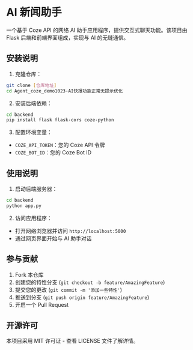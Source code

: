 # AI 新闻助手

一个基于 Coze API 的网络 AI 助手应用程序，提供交互式聊天功能。该项目由 Flask 后端和前端界面组成，实现与 AI 的无缝通信。

## 安装说明

1. 克隆仓库：
```bash
git clone [仓库地址]
cd Agent_coze_demo1023-AI快报功能正常无提示优化
```

2. 安装后端依赖：
```bash
cd backend
pip install flask flask-cors coze-python
```

3. 配置环境变量：
- `COZE_API_TOKEN`：您的 Coze API 令牌
- `COZE_BOT_ID`：您的 Coze Bot ID

## 使用说明

1. 启动后端服务器：
```bash
cd backend
python app.py
```

2. 访问应用程序：
- 打开网络浏览器并访问 `http://localhost:5000`
- 通过网页界面开始与 AI 助手对话

## 参与贡献

1. Fork 本仓库
2. 创建您的特性分支 (`git checkout -b feature/AmazingFeature`)
3. 提交您的更改 (`git commit -m '添加一些特性'`)
4. 推送到分支 (`git push origin feature/AmazingFeature`)
5. 开启一个 Pull Request

## 开源许可

本项目采用 MIT 许可证 - 查看 LICENSE 文件了解详情。
